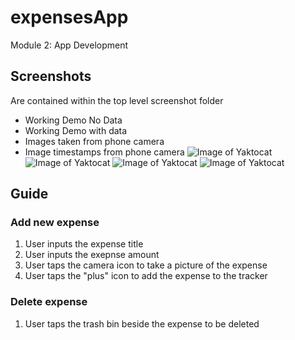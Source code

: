 # expensesApp
Module 2: App Development
## Screenshots
Are contained within the top level screenshot folder 
* Working Demo No Data
* Working Demo with data
* Images taken from phone camera
* Image timestamps from phone camera
![Image of Yaktocat](https://octodex.github.com/images/yaktocat.png)
![Image of Yaktocat](https://octodex.github.com/images/yaktocat.png)
![Image of Yaktocat](https://octodex.github.com/images/yaktocat.png)
![Image of Yaktocat](https://octodex.github.com/images/yaktocat.png)
## Guide
### Add new expense
1. User inputs the expense title
1. User inputs the exepnse amount
1. User taps the camera icon to take a picture of the expense
1. User taps the "plus" icon to add the expense to the tracker 
### Delete expense
1. User taps the trash bin beside the expense to be deleted